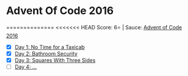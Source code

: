 # Advent Of Code 2016
==============
<<<<<<< HEAD
Score: 6:star: | Sauce: [Advent of Code 2016](http://adventofcode.com/2016)
- [x] [Day 1: No Time for a Taxicab](http://adventofcode.com/2016/day/1)
- [x] [Day 2: Bathroom Security](http://adventofcode.com/2016/day/2)
- [x] [Day 3: Squares With Three Sides ](http://adventofcode.com/2016/day/3)
- [ ] [Day 4: ... ](http://adventofcode.com/2016/day/4)
